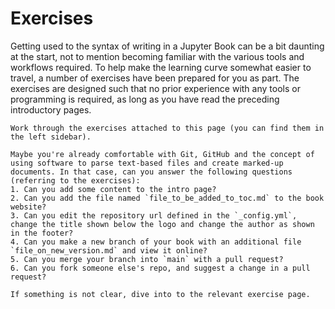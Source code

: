 # Exercises

Getting used to the syntax of writing in a Jupyter Book can be a bit daunting at the start, not to mention becoming familiar with the various tools and workflows required. To help make the learning curve somewhat easier to travel, a number of exercises have been prepared for you as part. The exercises are designed such that no prior experience with any tools or programming is required, as long as you have read the preceding introductory pages.

```{exercise}
Work through the exercises attached to this page (you can find them in the left sidebar).
```

```{tip}
Maybe you're already comfortable with Git, GitHub and the concept of using software to parse text-based files and create marked-up documents. In that case, can you answer the following questions (referring to the exercises):
1. Can you add some content to the intro page?
2. Can you add the file named `file_to_be_added_to_toc.md` to the book website?
3. Can you edit the repository url defined in the `_config.yml`, change the title shown below the logo and change the author as shown in the footer?
4. Can you make a new branch of your book with an additional file `file_on_new_version.md` and view it online?
5. Can you merge your branch into `main` with a pull request?
6. Can you fork someone else's repo, and suggest a change in a pull request?

If something is not clear, dive into to the relevant exercise page.
```
